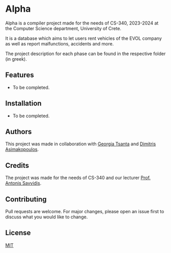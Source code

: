 # Alpha

Alpha is a compiler project made for the needs of CS-340, 2023-2024 at the Computer Science department, University of Crete.

It is a database which aims to let users rent vehicles of the EVOL company as well as report malfunctions, accidents and more.

The project description for each phase can be found in the respective folder (in greek).

## Features
 * To be completed.

## Installation
* To be completed.

## Authors
This project was made in collaboration with [Georgia Tsanta](https://github.com/georgiats0) and [Dimitris Asimakopoulos](https://github.com/mitsosasim).


## Credits
The project was made for the needs of CS-340 and our lecturer [Prof. Antonis Savvidis]().

## Contributing

Pull requests are welcome. For major changes, please open an issue first
to discuss what you would like to change.

## License

[MIT](https://choosealicense.com/licenses/mit/)
